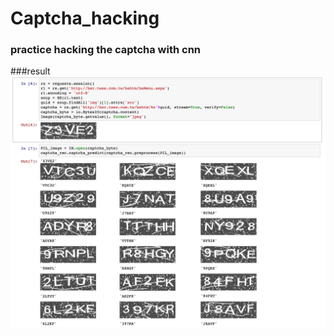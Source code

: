 # Captcha_hacking

### practice hacking the captcha with cnn
###result
![](https://github.com/Yvictor/Captcha_hacking/raw/master/ocrdata/show.jpg)
